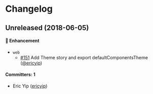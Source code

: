 # Changelog

## Unreleased (2018-06-05)

#### :rocket: Enhancement
* `web`
  * [#151](https://github.com/GSS-FED/vital-ui-kit-react/pull/151) Add Theme story and export defaultComponentsTheme ([@ericyip](https://github.com/ericyip))

#### Committers: 1
- Eric Yip ([ericyip](https://github.com/ericyip))

